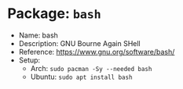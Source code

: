 # Package: `bash`

- Name: bash
- Description: GNU Bourne Again SHell
- Reference: https://www.gnu.org/software/bash/
- Setup:
  - Arch: `sudo pacman -Sy --needed bash`
  - Ubuntu: `sudo apt install bash`

